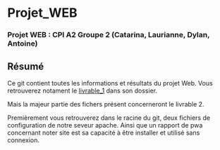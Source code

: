 # Projet_WEB

<!-- photo -->

### Projet WEB : CPI A2 Groupe 2 (Catarina, Laurianne, Dylan, Antoine)

## Résumé

Ce git contient toutes les informations et résultats du projet Web. Vous retrouverez notament le [livrable_1](https://github.com/atarte/Projet_WEB/tree/main/livrable_1) dans son dossier.  

Mais la majeur partie des fichers présent concerneront le livrable 2.  

Premièrement vous retrouverez dans le racine du git, deux fichiers de configuration de notre seveur apache. Ainsi que un rapport de pwa concernant noter site est sa capacité à être installer et utilisé sans connexion.
